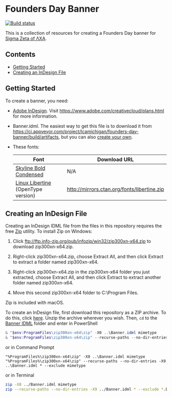 # Founders Day Banner

[![Build status](https://ci.appveyor.com/api/projects/status/cnaaydemq3k3e1br?svg=true)](https://ci.appveyor.com/project/lcamichigan/founders-day-banner)

This is a collection of resources for creating a Founders Day banner for
[Sigma Zeta of ΛΧΑ](http://lcamichigan.com).

## Contents

* [Getting Started](#getting-started)
* [Creating an InDesign File](#creating-an-indesign-file)

## Getting Started

To create a banner, you need:

* [Adobe InDesign](https://www.adobe.com/products/indesign.html). Visit
  https://www.adobe.com/creativecloud/plans.html for more information.

* Banner.idml. The easiest way to get this file is to download it from
  https://ci.appveyor.com/project/lcamichigan/founders-day-banner/build/artifacts,
  but you can also [create your own](#creating-indesign-files).

* These fonts:

  | Font                                                                                                    | Download URL                                |
  |---------------------------------------------------------------------------------------------------------|---------------------------------------------|
  | [Skyline Bold Condensed](https://store.typenetwork.com/foundry/fontbureau/fonts/skyline/bold-condensed) | N/A                                         |
  | [Linux Libertine](http://www.linuxlibertine.org) (OpenType version)                                     | http://mirrors.ctan.org/fonts/libertine.zip |

## Creating an InDesign File

Creating an InDesign IDML file from the files in this repository requires the
free [Zip](http://www.info-zip.org/Zip.html) utility. To install Zip on Windows:

1. Click ftp://ftp.info-zip.org/pub/infozip/win32/zip300xn-x64.zip to download
   zip300xn-x64.zip.

2. Right-click zip300xn-x64.zip, choose Extract All, and then click Extract to
   extract a folder named zip300xn-x64.

3. Right-click zip300xn-x64.zip in the zip300xn-x64 folder you just extracted,
   choose Extract All, and then click Extract to extract another folder named
   zip300xn-x64.

4. Move this second zip300xn-x64 folder to C:\Program Files.

Zip is included with macOS.

To create an InDesign file, first download this repository as a ZIP archive. To
do this, click
[here](https://github.com/lcamichigan/founders-day-banner/archive/master.zip).
Unzip the archive wherever you wish. Then, `cd` to the
[Banner IDML](Banner%20IDML) folder and enter in PowerShell

```powershell
& "$env:ProgramFiles\zip300xn-x64\zip" -X0 ..\Banner.idml mimetype
& "$env:ProgramFiles\zip300xn-x64\zip" --recurse-paths --no-dir-entries -X9 ..\Banner.idml * --exclude mimetype
```

or in Command Prompt

```batch
"%ProgramFiles%\zip300xn-x64\zip" -X0 ..\Banner.idml mimetype
"%ProgramFiles%\zip300xn-x64\zip" --recurse-paths --no-dir-entries -X9 ..\Banner.idml * --exclude mimetype
```

or in Terminal

```sh
zip -X0 ../Banner.idml mimetype
zip --recurse-paths --no-dir-entries -X9 ../Banner.idml * --exclude *.DS_Store mimetype
```
